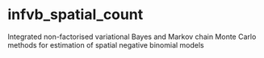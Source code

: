 # infvb_spatial_count
Integrated non-factorised variational Bayes and Markov chain Monte Carlo methods for estimation of spatial negative binomial models
